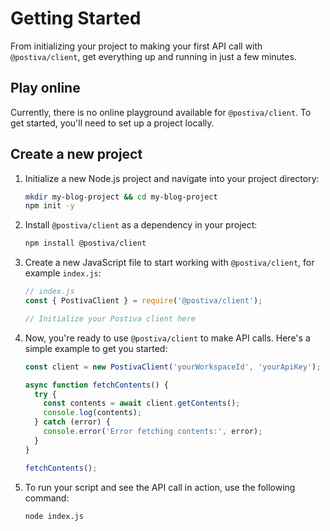 # Getting Started

From initializing your project to making your first API call with `@postiva/client`, get everything up and running in just a few minutes.

## Play online

Currently, there is no online playground available for `@postiva/client`. To get started, you'll need to set up a project locally.

## Create a new project

1. Initialize a new Node.js project and navigate into your project directory:

    ```bash
    mkdir my-blog-project && cd my-blog-project
    npm init -y
    ```

2. Install `@postiva/client` as a dependency in your project:

    ```bash
    npm install @postiva/client
    ```

3. Create a new JavaScript file to start working with `@postiva/client`, for example `index.js`:

    ```javascript
    // index.js
    const { PostivaClient } = require('@postiva/client');

    // Initialize your Postiva client here
    ```

4. Now, you're ready to use `@postiva/client` to make API calls. Here's a simple example to get you started:

    ```javascript
    const client = new PostivaClient('yourWorkspaceId', 'yourApiKey');

    async function fetchContents() {
      try {
        const contents = await client.getContents();
        console.log(contents);
      } catch (error) {
        console.error('Error fetching contents:', error);
      }
    }

    fetchContents();
    ```

5. To run your script and see the API call in action, use the following command:

    ```bash
    node index.js
    ```